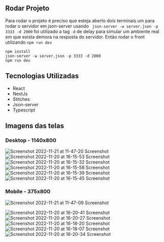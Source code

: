 ## Rodar Projeto
Para rodar o projeto é preciso que esteja aberto dois terminais um para rodar o servidor em json-server usando ``` json-server -w server.json -p 3333 -d 2000``` foi utilizado a tag ```-d``` de delay para simular um ambiente real em que exista demora na resposta do servidor. Então rodar o front utilizando ``` npm run dev ```

```
npm install
json-server -w server.json -p 3333 -d 2000
npm run dev
```

## Tecnologias Utilizadas

- React
- NextJs
- Stitches
- Json-server
- Typescript

## Imagens das telas

### Desktop - 1140x800
![Screenshot 2022-11-21 at 11-47-20 Screenshot](https://user-images.githubusercontent.com/11490591/203084697-883c0bc4-961a-4573-b21a-58426a87973d.png)
![Screenshot 2022-11-20 at 16-15-53 Screenshot](https://user-images.githubusercontent.com/11490591/202921406-b66c14a4-28df-45ce-8f2c-ea06366f9259.png)
![Screenshot 2022-11-20 at 16-15-32 Screenshot](https://user-images.githubusercontent.com/11490591/202921411-3a14f2fb-5028-46f3-89fb-08b3a7dc8ed9.png)
![Screenshot 2022-11-20 at 16-15-58 Screenshot](https://user-images.githubusercontent.com/11490591/202921424-c3d95545-570b-4fb3-a05d-5115cd51f000.png)
![Screenshot 2022-11-20 at 16-15-39 Screenshot](https://user-images.githubusercontent.com/11490591/202921430-a96f6a75-efa8-482a-9b9b-96b6013aa79e.png)
![Screenshot 2022-11-20 at 16-15-45 Screenshot](https://user-images.githubusercontent.com/11490591/202921434-8be511e2-bf51-46fd-9300-35621cf7d7d1.png)

### Mobile - 375x800
![Screenshot 2022-11-21 at 11-47-09 Screenshot](https://user-images.githubusercontent.com/11490591/203084648-9d128524-f440-485d-a9bf-f66240893b57.png)

![Screenshot 2022-11-20 at 16-20-41 Screenshot](https://user-images.githubusercontent.com/11490591/202921628-4f00ac68-e82b-4f20-8811-ce46a015703e.png)
![Screenshot 2022-11-20 at 16-20-27 Screenshot](https://user-images.githubusercontent.com/11490591/202921637-44eab210-9426-4d3f-88fd-26e64af02e3b.png)
![Screenshot 2022-11-20 at 16-18-20 Screenshot](https://user-images.githubusercontent.com/11490591/202921534-41d84480-d816-493f-931a-77e6ed41dcab.png)
![Screenshot 2022-11-20 at 16-18-07 Screenshot](https://user-images.githubusercontent.com/11490591/202921538-77c3dfb7-9a5e-4df7-9536-9db03d1ecfca.png)
![Screenshot 2022-11-20 at 16-20-34 Screenshot](https://user-images.githubusercontent.com/11490591/202921648-63a9ca45-3bc2-4487-8849-35f1a3763af2.png)


